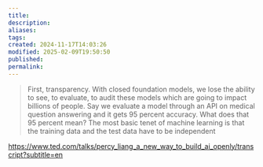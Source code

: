 ```yaml
---
title: 
description: 
aliases: 
tags: 
created: 2024-11-17T14:03:26
modified: 2025-02-09T19:50:50
published: 
permalink: 
---
```


> First, transparency. With closed foundation models, we lose the ability to see, to evaluate, to audit these models which are going to impact billions of people. Say we evaluate a model through an API on medical question answering and it gets 95 percent accuracy. What does that 95 percent mean? The most basic tenet of machine learning is that the training data and the test data have to be independent 


https://www.ted.com/talks/percy_liang_a_new_way_to_build_ai_openly/transcript?subtitle=en
